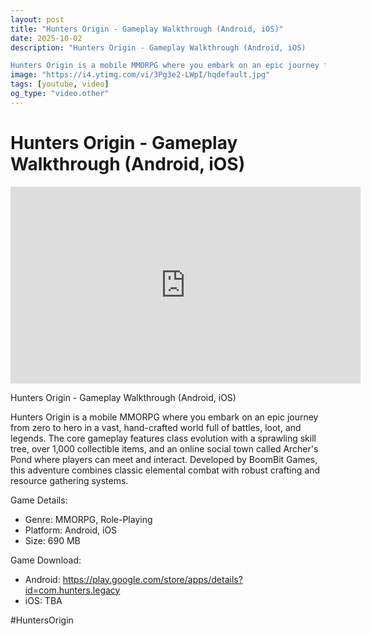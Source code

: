 ```yaml
---
layout: post
title: "Hunters Origin - Gameplay Walkthrough (Android, iOS)"
date: 2025-10-02
description: "Hunters Origin - Gameplay Walkthrough (Android, iOS)

Hunters Origin is a mobile MMORPG where you embark on an epic journey from zero to hero in a vast,..."
image: "https://i4.ytimg.com/vi/3Pg3e2-LWpI/hqdefault.jpg"
tags: [youtube, video]
og_type: "video.other"
---
```


<script type="application/ld+json">
{
  "@context": "http://schema.org",
  "@type": "VideoObject",
  "name": "Hunters Origin - Gameplay Walkthrough (Android, iOS)",
  "description": "Hunters Origin - Gameplay Walkthrough (Android, iOS)\n\nHunters Origin is a mobile MMORPG where you embark on an epic journey from zero to hero in a vast, hand-crafted world full of battles, loot, and legends. The core gameplay features class evolution with a sprawling skill tree, over 1,000 collectible items, and an online social town called Archer's Pond where players can meet and interact. Developed by BoomBit Games, this adventure combines classic elemental combat with robust crafting and resource gathering systems.\n\nGame Details:\n\n- Genre: MMORPG, Role-Playing\n- Platform: Android, iOS\n- Size: 690 MB\n\nGame Download:\n\n- Android: https://play.google.com/store/apps/details?id=com.hunters.legacy\n- iOS: TBA\n\n#HuntersOrigin",
  "thumbnailUrl": "https://i4.ytimg.com/vi/3Pg3e2-LWpI/hqdefault.jpg",
  "uploadDate": "2025-10-02T20:47:15",
  "embedUrl": "https://www.youtube.com/embed/3Pg3e2-LWpI",
  "publisher": {
    "@type": "Person",
    "name": "Celo Zaga"
  },
  "mainEntityOfPage": {
    "@type": "WebPage",
    "@id": "https://celozaga.github.io/2025/10/02/hunters-origin---gameplay-walkthrough-(android,-ios)-3Pg3e2-LWpI.html"
  },
  "duration": "PT0M0S"
}
</script>

<script type="application/ld+json">
{
  "@context": "http://schema.org",
  "@type": "BlogPosting",
  "headline": "Hunters Origin - Gameplay Walkthrough (Android, iOS)",
  "image": "https://i4.ytimg.com/vi/3Pg3e2-LWpI/hqdefault.jpg",
  "publisher": {
    "@type": "Person",
    "name": "Celo Zaga"
  },
  "url": "https://celozaga.github.io/2025/10/02/hunters-origin---gameplay-walkthrough-(android,-ios)-3Pg3e2-LWpI.html",
  "datePublished": "2025-10-02T20:47:15",
  "dateCreated": "2025-10-02T20:47:15",
  "dateModified": "2025-10-02T20:47:15",
  "description": "Hunters Origin - Gameplay Walkthrough (Android, iOS)\n\nHunters Origin is a mobile MMORPG where you embark on an epic journey from zero to hero in a vast,...",
  "author": {
    "@type": "Person",
    "name": "Celo Zaga"
  },
  "mainEntityOfPage": {
    "@type": "WebPage",
    "@id": "https://celozaga.github.io/2025/10/02/hunters-origin---gameplay-walkthrough-(android,-ios)-3Pg3e2-LWpI.html"
  }
}
</script>

<h1 class="youtube-post-title">Hunters Origin - Gameplay Walkthrough (Android, iOS)</h1>

<iframe width="560" height="315" src="https://www.youtube.com/embed/3Pg3e2-LWpI" class="youtube-post-embed" frameborder="0" allowfullscreen></iframe>

<p class="youtube-post-description">Hunters Origin - Gameplay Walkthrough (Android, iOS)

Hunters Origin is a mobile MMORPG where you embark on an epic journey from zero to hero in a vast, hand-crafted world full of battles, loot, and legends. The core gameplay features class evolution with a sprawling skill tree, over 1,000 collectible items, and an online social town called Archer's Pond where players can meet and interact. Developed by BoomBit Games, this adventure combines classic elemental combat with robust crafting and resource gathering systems.

Game Details:

- Genre: MMORPG, Role-Playing
- Platform: Android, iOS
- Size: 690 MB

Game Download:

- Android: https://play.google.com/store/apps/details?id=com.hunters.legacy
- iOS: TBA

#HuntersOrigin</p>
